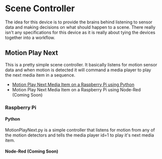 # Scene Controller
The idea for this device is to provide the brains behind listening to sensor data and making decisions on what should happen to a scene.  There really isn't any specifications for this device as it is really about tying the devices together into a workflow.   

## Motion Play Next
This is a pretty simple scene controller.  It basically listens for motion sensor data and when motion is detected it will command a media player to play the next media item in a sequence.
* [Motion Play Next Media Item on a Raspberry Pi using Python](MotionPlayNext/RaspberryPi/)
* Motion Play Next Media Item on a Raspberry Pi using Node-Red (Coming Soon)   


### Raspberry Pi
#### Python
MotionPlayNext.py is a simple controller that listens for motion from any of the motion detectors and tells the media player id=1 to play it's next media item. 

#### Node-Red (Coming Soon)